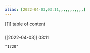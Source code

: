 ```yaml
---
alias: [2022-04-03,03:11,,,,,,,,,,,]
---
```

[[]]
table of content
```toc
```

[[2022-04-03]] 03:11

```query
"1720"
```